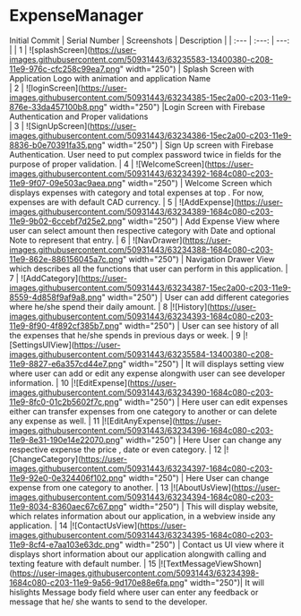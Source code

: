 # ExpenseManager
Initial Commit
| Serial Number  | Screenshots        | Description |
| :---           |     :---:          |          ---: |
| 1              | ![splashScreen](https://user-images.githubusercontent.com/50931443/63235583-13400380-c208-11e9-976c-cfc258c99ea7.png" width="250")     | Splash Screen with Application Logo with animation and application Name     
| 2              | ![loginScreen](https://user-images.githubusercontent.com/50931443/63234385-15ec2a00-c203-11e9-876e-33da457100b8.png" width="250")      |Login Screen with Firebase Authentication and Proper validations     
| 3              | ![SignUpScreen](https://user-images.githubusercontent.com/50931443/63234386-15ec2a00-c203-11e9-8836-b0e70391fa35.png" width="250")     | Sign Up screen with Firebase Authentication. User need to put complex password twice in fields for the purpose of proper validation. 
| 4              | ![WelcomeScreen](https://user-images.githubusercontent.com/50931443/63234392-1684c080-c203-11e9-9f07-09e503ac9aea.png" width="250")    | Welcome Screen which displays expenses with category and total expenses at top . For now, expenses are with default CAD currency.
| 5              | ![AddExpense](https://user-images.githubusercontent.com/50931443/63234389-1684c080-c203-11e9-9b02-6ccebf7d25e2.png" width="250")       | Add Expense View where user can select amount then respective category with Date and optional Note to represent that entry.
| 6              | ![NavDrawer](https://user-images.githubusercontent.com/50931443/63234388-1684c080-c203-11e9-862e-886156045a7c.png" width="250")        | Navigation Drawer View which describes all the functions that user can perform in this application.
| 7              | ![AddCategory](https://user-images.githubusercontent.com/50931443/63234387-15ec2a00-c203-11e9-8559-4d858f9af9a8.png" width="250")      | User can add different categories where he/she spend their daily amount.
| 8              |![History](https://user-images.githubusercontent.com/50931443/63234393-1684c080-c203-11e9-8f90-4f892cf385b7.png" width="250")           | User can see history of all the expenses that he/she spends in previous days or week.
| 9              |![SettingsUIView](https://user-images.githubusercontent.com/50931443/63235584-13400380-c208-11e9-8827-e6a357cd44e7.png" width="250")    | It will displays setting view where user can add or edit any expense alongwith user can see developer information.
| 10             |![EditExpense](https://user-images.githubusercontent.com/50931443/63234390-1684c080-c203-11e9-8fc0-01c2b5602f7c.png" width="250")       | Here user can edit expenses either can transfer expenses from one category to another or can delete any expense as well.
| 11             |![EditAnyExpense](https://user-images.githubusercontent.com/50931443/63234396-1684c080-c203-11e9-8e31-190e14e22070.png" width="250")    | Here User can change any respective expense the price , date or even category.
| 12             |![ChangeCategory](https://user-images.githubusercontent.com/50931443/63234397-1684c080-c203-11e9-92e0-0e324406f102.png" width="250")    | Here User can change expense from one category to another.
| 13             |![AboutUsView](https://user-images.githubusercontent.com/50931443/63234394-1684c080-c203-11e9-8034-8360aec67c67.png" width="250")       | This will display website, which relates information about our application, in a webview inside any application.
| 14             |![ContactUsView](https://user-images.githubusercontent.com/50931443/63234395-1684c080-c203-11e9-8cf4-e7aa103e63dc.png" width="250")     | Contact us UI view where it displays short information about our application alongwith calling and texting feature with default number.
| 15             |![TextMessageViewShown](https://user-images.githubusercontent.com/50931443/63234398-1684c080-c203-11e9-9a56-9d170e88e6fa.png" width="250")| It will hislights Message body field where user can enter any feedback or message that he/ she wants to send to the developer.
